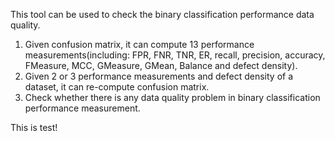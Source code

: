 This tool can be used to check the binary classification performance data quality.
1. Given confusion matrix,  it can compute 13 performance measurements(including: FPR, FNR, TNR, ER, recall, precision, accuracy, FMeasure, MCC, GMeasure, GMean, Balance and defect density).
2. Given 2 or 3 performance measurements and defect density of a dataset, it can re-compute confusion matrix.
3. Check whether there is any data quality problem in binary classification performance measurement.

This is test!